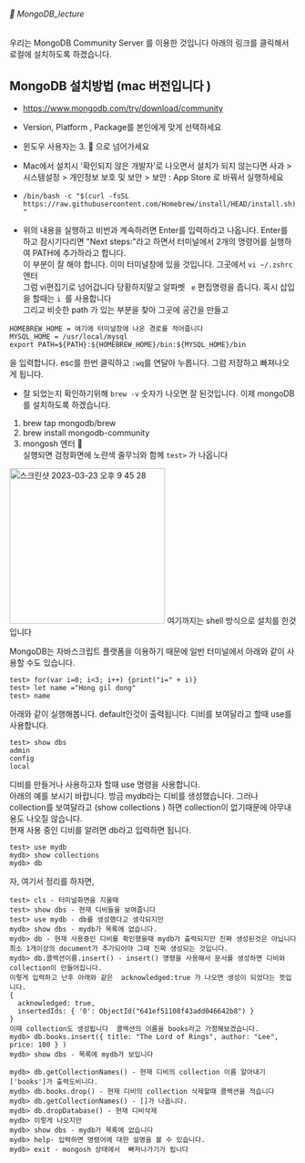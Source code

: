 ###### :cactus:  MongoDB_lecture


우리는 MongoDB Community Server 를 이용한 것입니다 아래의 링크를 클릭해서 로컬에 설치하도록 하겠습니다.
## MongoDB 설치방법 (mac 버전입니다 )

- https://www.mongodb.com/try/download/community   
- Version, Platform , Package를 본인에게 맞게 선택하세요
- 윈도우 사용자는 3. 📎 으로 넘어가세요  
- Mac에서 설치시 '확인되지 않은 개발자'로 나오면서 설치가 되지 않는다면 사과 > 시스템설정 > 개인정보 보호 및 보안 > 보안 : App Store 로 바꿔서 실행하세요

- ```/bin/bash -c "$(curl -fsSL https://raw.githubusercontent.com/Homebrew/install/HEAD/install.sh)" ``` 
- 위의 내용을 실행하고 비번과 계속하려면 Enter를 입력하라고 나옵니다. Enter를 하고 잠시기다리면  "Next steps:"라고 하면서 터미널에서 2개의 명령어를 실행하여 PATH에 추가하라고 합니다.  
이 부분이 잘 해야 합니다. 이미 터미널창에 있을 것입니다. 그곳에서 ``` vi ~/.zshrc  ``` 엔터   
그럼 vi편집기로 넘어갑니다  당황하지말고 알파벳  ```  e ```  편집명령을 줍니다. 혹시 삽입을 할때는 ```i ```를 사용합니다  
그리고 비슷한 path 가 있는 부분을 찾아 그곳에 공간을 만들고    
```    
HOMEBREW_HOME = 여기에 터미널창에 나온 경로를 적어줍니다
MYSQL_HOME = /usr/local/mysql
export PATH=${PATH}:${HOMEBREW_HOME}/bin:${MYSQL_HOME}/bin
```  
을 입력합니다. esc를 한번 클릭하고 ``` :wq ```를 연달아 누릅니다. 그럼 저장하고 빠져나오게 됩니다.  

- 잘 되었는지 확인하기위해 ``` brew -v ```  숫자가 나오면 잘 된것입니다. 이제 mongoDB를 설치하도록 하겠습니다. 
1. brew tap mongodb/brew
2. brew install mongodb-community    
3. mongosh 엔터 📎   
실행되면 검정화면에 노란색 줄무늬와 함께 ``` test> ``` 가 나옵니다 
<img width="273" alt="스크린샷 2023-03-23 오후 9 45 28" src="https://user-images.githubusercontent.com/48478079/227207744-7ee146d5-628c-44e5-af66-8d9f3ea17aad.png">   
여기까지는 shell 방식으로 설치를 한것입니다     


MongoDB는 자바스크립트 플랫폼을 이용하기 때문에 일반 터미널에서 아래와 같이 사용할 수도 있습니다.
``` 
test> for(var i=0; i<3; i++) {print("i=" + i)} 
test> let name ="Hong gil dong"
test> name
```


아래와 같이 실행해봅니다. default인것이 출력됩니다.   디비를 보여달라고 할때 use를 사용합니다.
```
test> show dbs 
admin
config
local
```
디비를 만들거나 사용하고자 할때 use 명령을 사용합니다.  
아래의 예를 보시기 바랍니다.  방금 mydb라는 디비를 생성했습니다. 그러나 collection를 보여달라고 (show  collections ) 하면 collection이 없기때문에 아무내용도 나오질 않습니다.  
현재 사용 중인 디비를 알려면 db라고 입력하면 됩니다.   
```
test> use mydb
mydb> show collections
mydb> db
```   
자, 여기서 정리를 하자면,  

```  
test> cls - 터미널화면을 지울때 
test> show dbs - 현재 디비들을 보여줍니다 
test> use mydb - db를 생성했다고 생각되지만 
mydb> show dbs - mydb가 목록에 없습니다. 
mydb> db - 현재 사용중인 디비를 확인했을때 mydb가 출력되지만 진짜 생성된것은 아닙니다 
최소 1개이상의 document가 추가되어야 그때 진짜 생성되는 것입니다.   
mydb> db.콜렉션이름.insert() - insert() 명령을 사용해서 문서를 생성하면 디비와 collection이 만들어집니다.
이렇게 입력하고 난후 아래와 같은  acknowledged:true 가 나오면 생성이 되었다는 뜻입니다. 
{
  acknowledged: true,
  insertedIds: { '0': ObjectId("641ef51108f43add046642b8") }
}
이때 collection도 생성됩니다  콜렉션의 이름을 books라고 가정해보겠습니다. 
mydb> db.books.insert({ title: "The Lord of Rings", author: "Lee", price: 100 } )
mydb> show dbs - 목록에 mydb가 보입니다 

mydb> db.getCollectionNames() - 현재 디비의 collection 이름 알아내기 ['books']가 출력도비니다.
mydb> db.books.drop() - 현재 디비의 collection 삭제할때 콜렉션을 적습니다 
mydb> db.getCollectionNames() - []가 나옵니다.
mydb> db.dropDatabase() - 현재 디비삭제
mydb> 이렇게 나오지만 
mydb> show dbs - mydb가 목록에 없습니다
mydb> help- 입력하면 명령어에 대한 설명을 볼 수 있습니다. 
mydb> exit - mongosh 상태에서  빠저나가기가 됩니다 
```

